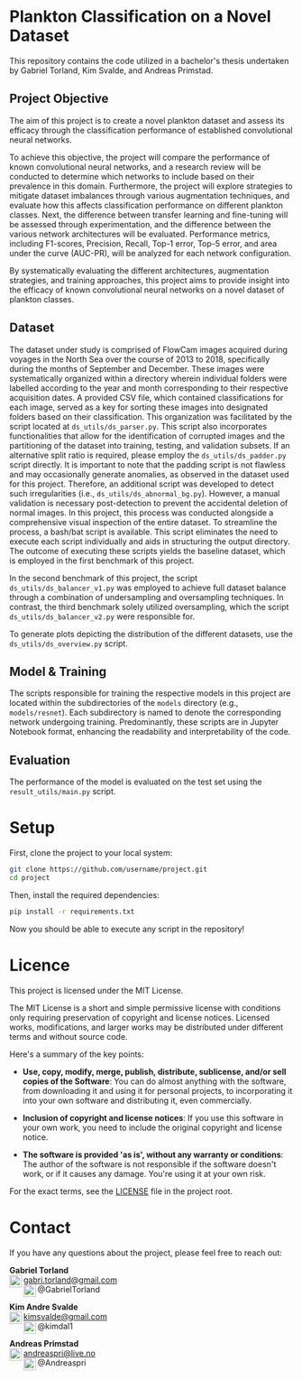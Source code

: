 # Plankton Classification on a Novel Dataset

This repository contains the code utilized in a bachelor's thesis undertaken by Gabriel Torland, Kim Svalde, and Andreas Primstad. 

## Project Objective

The aim of this project is to create a novel plankton dataset and assess its efficacy through the classification performance of established convolutional neural networks. 

To achieve this objective, the project will compare the performance of known convolutional neural networks, and a research review will be conducted to determine which networks to include based on their prevalence in this domain. Furthermore, the project will explore strategies to mitigate dataset imbalances through various augmentation techniques, and evaluate how this affects classification performance on different plankton classes. Next, the difference between transfer learning and fine-tuning will be assessed through experimentation, and the difference between the various network architectures will be evaluated. Performance metrics, including F1-scores, Precision, Recall, Top-1 error, Top-5 error, and area under the curve (AUC-PR), will be analyzed for each network configuration.  

By systematically evaluating the different architectures, augmentation strategies, and training approaches, this project aims to provide insight into the efficacy of known convolutional neural networks on a novel dataset of plankton classes.

## Dataset

The dataset under study is comprised of FlowCam images acquired during voyages in the North Sea over the course of 2013 to 2018, specifically during the months of September and December. These images were systematically organized within a directory wherein individual folders were labelled according to the year and month corresponding to their respective acquisition dates. A provided CSV file, which contained classifications for each image, served as a key for sorting these images into designated folders based on their classification. This organization was facilitated by the script located at `ds_utils/ds_parser.py`. This script also incorporates functionalities that allow for the identification of corrupted images and the partitioning of the dataset into training, testing, and validation subsets. If an alternative split ratio is required, please employ the `ds_utils/ds_padder.py` script directly. It is important to note that the padding script is not flawless and may occasionally generate anomalies, as observed in the dataset used for this project. Therefore, an additional script was developed to detect such irregularities (i.e., `ds_utils/ds_abnormal_bg.py`). However, a manual validation is necessary post-detection to prevent the accidental deletion of normal images. In this project, this process was conducted alongside a comprehensive visual inspection of the entire dataset. To streamline the process, a bash/bat script is available. This script eliminates the need to execute each script individually and aids in structuring the output directory. The outcome of executing these scripts yields the baseline dataset, which is employed in the first benchmark of this project.

In the second benchmark of this project, the script `ds_utils/ds_balancer_v1.py` was employed to achieve full dataset balance through a combination of undersampling and oversampling techniques. In contrast, the third benchmark solely utilized oversampling, which the script `ds_utils/ds_balancer_v2.py` were responsible for.

To generate plots depicting the distribution of the different datasets, use the `ds_utils/ds_overview.py` script.

## Model & Training

The scripts responsible for training the respective models in this project are located within the subdirectories of the `models` directory (e.g., `models/resnet`). Each subdirectory is named to denote the corresponding network undergoing training. Predominantly, these scripts are in Jupyter Notebook format, enhancing the readability and interpretability of the code.

## Evaluation

The performance of the model is evaluated on the test set using the `result_utils/main.py` script.

# Setup
First, clone the project to your local system:

```bash
git clone https://github.com/username/project.git
cd project
```
Then, install the required dependencies:

```bash
pip install -r requirements.txt
```

Now you should be able to execute any script in the repository!

# Licence

This project is licensed under the MIT License.

The MIT License is a short and simple permissive license with conditions only requiring preservation of copyright and license notices. Licensed works, modifications, and larger works may be distributed under different terms and without source code.

Here's a summary of the key points:

- **Use, copy, modify, merge, publish, distribute, sublicense, and/or sell copies of the Software**: You can do almost anything with the software, from downloading it and using it for personal projects, to incorporating it into your own software and distributing it, even commercially.

- **Inclusion of copyright and license notices**: If you use this software in your own work, you need to include the original copyright and license notice.

- **The software is provided 'as is', without any warranty or conditions**: The author of the software is not responsible if the software doesn't work, or if it causes any damage. You're using it at your own risk.

For the exact terms, see the [LICENSE](LICENSE) file in the project root.

# Contact
If you have any questions about the project, please feel free to reach out:

**Gabriel Torland**  
[<img align="left" alt="gmail" width="22px" src="https://cdn-icons-png.flaticon.com/512/281/281769.png" />](mailto:gabri.torland@gmail.com) gabri.torland@gmail.com  
[<img align="left" alt="github" width="22px" src="https://cdn-icons-png.flaticon.com/512/25/25231.png" />](https://github.com/GabrielTorland) @GabrielTorland

**Kim Andre Svalde**  
[<img align="left" alt="gmail" width="22px" src="https://cdn-icons-png.flaticon.com/512/281/281769.png" />](mailto:kimsvalde@gmail.com) kimsvalde@gmail.com  
[<img align="left" alt="github" width="22px" src="https://cdn-icons-png.flaticon.com/512/25/25231.png" />](https://github.com/kimdal1) @kimdal1

**Andreas Primstad**  
[<img align="left" alt="gmail" width="22px" src="https://cdn-icons-png.flaticon.com/512/281/281769.png" />](mailto:andreaspri@live.no) andreaspri@live.no  
[<img align="left" alt="github" width="22px" src="https://cdn-icons-png.flaticon.com/512/25/25231.png" />](https://github.com/Andreaspri) @Andreaspri


